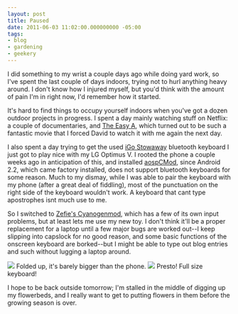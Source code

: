 ```yaml
---
layout: post
title: Paused
date: 2011-06-03 11:02:00.000000000 -05:00
tags:
- blog
- gardening
- geekery
---
```

I did something to my wrist a couple days ago while doing yard work, so I've spent the last couple of days indoors, trying not to hurl anything heavy around. I don't know how I injured myself, but you'd think with the amount of pain I'm in right now, I'd remember how it started.

It's hard to find things to occupy yourself indoors when you've got a dozen outdoor projects in progress. I spent a day mainly watching stuff on Netflix: a couple of documentaries, and <a href="http://www.amazon.com/gp/product/B0036TGSIK/?tag=allispar-20">The Easy A</a>, which turned out to be such a fantastic movie that I forced David to watch it with me again the next day.

I also spent a day trying to get the used <a href="http://www.amazon.com/dp/product/B0002OKCXE/?tag=allispar-20">iGo Stowaway</a> bluetooth keyboard I just got to play nice with my LG Optimus V. I rooted the phone a couple weeks ago in anticipation of this, and installed <a href="http://romrepo.info/wiki/index.php?title=What_is_aospCMod">aospCMod</a>, since Android 2.2, which came factory installed, does not support bluetooth keyboards for some reason. Much to my dismay, while I was able to pair the keyboard with my phone (after a great deal of fiddling), most of the punctuation on the right side of the keyboard wouldn't work. A keyboard that cant type apostrophes isnt much use to me.

So I switched to <a href="http://forum.androidcentral.com/optimus-v-rooting-roms-hacks/62730-zefies-cm7-optimus-v-current-03012011-a.html">Zefie's Cyanogenmod</a>, which has a few of its own input problems, but at least lets me use my new toy. I don't think it'll be a proper replacement for a laptop until a few major bugs are worked out--I keep slipping into capslock for no good reason, and some basic functions of the onscreen keyboard are borked--but I might be able to type out blog entries and such without lugging a laptop around.

<img src="https://lh4.googleusercontent.com/-T3KPXG6FUek/Te2t527vugI/AAAAAAAAADo/Onr1q5tpNP0/s400/IMG_2591.JPG" />  
Folded up, it's barely bigger than the phone.

<img src="https://lh4.googleusercontent.com/-lS2vRtjZm10/Te2uETehtLI/AAAAAAAAADs/luvtTY4JjnQ/s400/IMG_2592.JPG" />  
Presto! Full size keyboard!

I hope to be back outside tomorrow; I'm stalled in the middle of digging up my flowerbeds, and I really want to get to putting flowers in them before the growing season is over.
